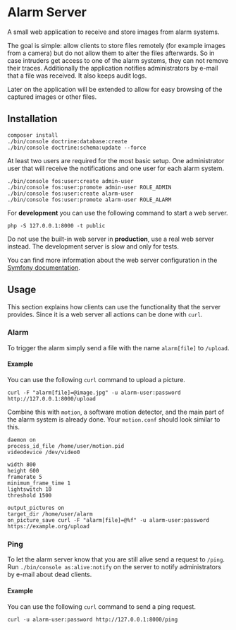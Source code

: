 Alarm Server
============

A small web application to receive and store images from alarm systems.

The goal is simple: allow clients to store files remotely (for example images from a camera) but do not allow them to alter the files afterwards.
So in case intruders get access to one of the alarm systems, they can not remove their traces.
Additionally the application notifies administrators by e-mail that a file was received. It also keeps audit logs.

Later on the application will be extended to allow for easy browsing of the captured images or other files.

## Installation

    composer install
    ./bin/console doctrine:database:create 
    ./bin/console doctrine:schema:update --force 

At least two users are required for the most basic setup. One administrator user that will receive the notifications and one user for each alarm system.

    ./bin/console fos:user:create admin-user
    ./bin/console fos:user:promote admin-user ROLE_ADMIN
    ./bin/console fos:user:create alarm-user
    ./bin/console fos:user:promote alarm-user ROLE_ALARM

For **development** you can use the following command to start a web server.
```
php -S 127.0.0.1:8000 -t public
```

Do not use the built-in web server in **production**, use a real web server instead. The development server is slow and only for tests.

You can find more information about the web server configuration in the [Symfony documentation](https://symfony.com/doc/4.0/setup/web_server_configuration.html).

## Usage
This section explains how clients can use the functionality that the server provides. Since it is a web server all
actions can be done with `curl`.

### Alarm
To trigger the alarm simply send a file with the name `alarm[file]` to `/upload`.

#### Example
You can use the following `curl` command to upload a picture.
```
curl -F "alarm[file]=@image.jpg" -u alarm-user:password http://127.0.0.1:8000/upload
```

Combine this with `motion`, a software motion detector, and the main part of the alarm system is already done.
Your `motion.conf` should look similar to this.
```
daemon on
process_id_file /home/user/motion.pid
videodevice /dev/video0

width 800
height 600
framerate 5
minimum_frame_time 1
lightswitch 10
threshold 1500

output_pictures on
target_dir /home/user/alarm
on_picture_save curl -F "alarm[file]=@%f" -u alarm-user:password https://example.org/upload
```

### Ping
To let the alarm server know that you are still alive send a request to `/ping`. Run `./bin/console as:alive:notify`
on the server to notify administrators by e-mail about dead clients.

#### Example
You can use the following `curl` command to send a ping request.
```
curl -u alarm-user:password http://127.0.0.1:8000/ping
```